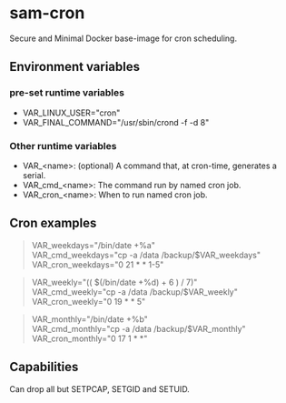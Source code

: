 # sam-cron
Secure and Minimal Docker base-image for cron scheduling.

## Environment variables
### pre-set runtime variables
* VAR_LINUX_USER="cron"
* VAR_FINAL_COMMAND="/usr/sbin/crond -f -d 8"

### Other runtime variables
* VAR_&lt;name&gt;: (optional) A command that, at cron-time, generates a serial.
* VAR_cmd_&lt;name&gt;: The command run by named cron job.
* VAR_cron_&lt;name&gt;: When to run named cron job.

## Cron examples
>VAR_weekdays="/bin/date +%a"  
VAR_cmd_weekdays="cp -a /data /backup/\$VAR_weekdays"  
VAR_cron_weekdays="0 21 \* \* 1-5"

>VAR_weekly="(( $(/bin/date +%d) + 6 ) / 7)"  
VAR_cmd_weekly="cp -a /data /backup/\$VAR_weekly"  
VAR_cron_weekly="0 19 \* \* 5"

>VAR_monthly="/bin/date +%b"  
VAR_cmd_monthly="cp -a /data /backup/\$VAR_monthly"  
VAR_cron_monthly="0 17 1 * *"

## Capabilities
Can drop all but SETPCAP, SETGID and SETUID.
